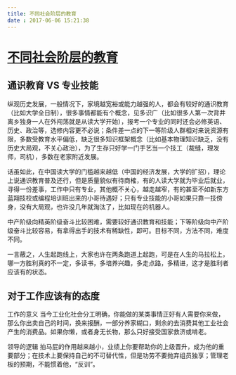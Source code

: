 ```yaml
---
title: 不同社会阶层的教育
date : 2017-06-06 15:21:38
---
```

# [不同社会阶层的教育](http://51world.win/2017/05/10/%E5%BE%97%E5%88%B0-%E5%9C%A8%E5%B7%A5%E4%BD%9C%E4%B8%AD%E5%AD%A6%E4%B9%A0/)

## 通识教育 VS 专业技能
纵观历史发展，一般情况下，家境越宽裕或能力越强的人，都会有较好的通识教育（比如大学全日制），很多事情都能有个概念，见多识广（比如很多人第一次背井离乡独身一人在外闯荡就是从读大学开始），报考一个专业的同时还会必修英语、历史、政治等，选修内容更不必说；条件差一点的下一等阶级人群相对来说资源有限，多数受教育水平偏低，缺乏很多知识框架概念（比如基本物理知识缺乏，没有历史大局观，不关心政治），为了生存只好学一门手艺当一个技工（裁缝，理发师，司机），多数在老家附近发展。

话虽如此，在中国读大学的门槛越来越低（中国的经济发展，大学的扩招），理论上说通识教育普及还行，但是质量貌似有待商榷，有的人读大学就为毕业后就业，寻得一份差事，工作中只有专业，其他概不关心，越走越窄，有的甚至不如新东方蓝翔技校或编程培训班出来的小哥待遇好；只有专业技能的小哥如果只靠一技傍身，没有大局观，也许没几年就淘汰了，比如现在的机器人。

中产阶级向精英阶级奋斗比较困难，需要较好通识教育和技能；下等阶级向中产阶级奋斗比较容易，有拿得出手的技术有稀缺性，即可。目标不同，方法不同，难度不同。

一言蔽之，人生起跑线上，大家也许在两条跑道上起跑，可是在人生的马拉松上，哪一方胜利真的不一定，多读书，多培养兴趣，多走点路，多精进，这才是胜利者应该有的状态。

## 对于工作应该有的态度

工作的意义
当今工业化社会分工明确，你能做的某类事情正好有人需要你来做，那么你出卖自己的时间，换来报酬，一部分养家糊口，剩余的去消费其他工业社会产生的消费品。如果你懒，或者身无长物，那么只好接受国家救济或啃老。

领导的逻辑
拍马屁的作用越来越小，业绩上你要帮助你的上级晋升，成为他的重要部分；在技术上要保持自己的不可替代性，但是功劳不要抛弃组员独享；管理老板的预期，不能惯着他，“反训”。